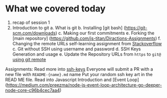 # What we covered today

1. recap of session 1
2. Introduction to git
    a. What is git
    b. Installing [git bash] (https://git-scm.com/downloads)
    c. Making our first commitments
    e. Forking the [main repository] (https://github.com/js-titan/Diractions-Assignments)
    f. Changing the remote URLs self-learning assignment from [Stackoverflow](https://stackoverflow.com/)
    c. Git without SSH using username and password
    d. SSH Keys Generation and usage
    e. Update the Repository URLs from `https` to `git@` [using git remote](https://git-scm.com/docs/git-remote)


Assignments:
Read more into [ssh-keys](https://docs.github.com/en/authentication/connecting-to-github-with-ssh/generating-a-new-ssh-key-and-adding-it-to-the-ssh-agent?platform=mac)
Everyone will submit a PR with a new file with `README-{name}.md` name
Put your random ssh key art in the READ ME file.
Read into Javascript Introduction and [Event Loop] (https://medium.com/preezma/node-js-event-loop-architecture-go-deeper-node-core-c96b4cec7aa4)
